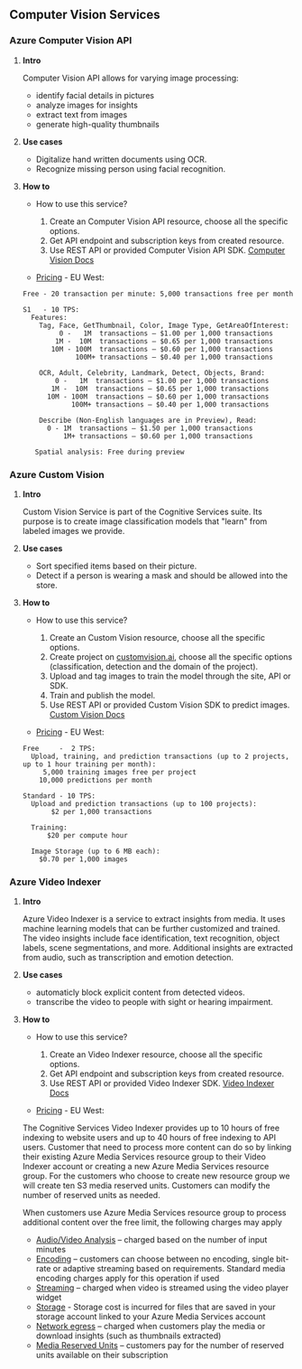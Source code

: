## Computer Vision Services


### Azure Computer Vision API

1. **Intro**

   Computer Vision API allows for varying image processing:
   * identify facial details in pictures
   * analyze images for insights
   * extract text from images
   * generate high-quality thumbnails

2. **Use cases**

   * Digitalize hand written documents using OCR.
   * Recognize missing person using facial recognition.

3. **How to**

   * How to use this service?
   
      1. Create an Computer Vision API resource, choose all the specific options.
      2. Get API endpoint and subscription keys from created resource.
      3. Use REST API or provided Computer Vision API SDK. [Computer Vision Docs](https://docs.microsoft.com/en-us/azure/cognitive-services/computer-vision/)

   * [Pricing](https://azure.microsoft.com/en-us/pricing/details/cognitive-services/computer-vision/) - EU West:
   
   ```
   Free - 20 transaction per minute: 5,000 transactions free per month
   
   S1   - 10 TPS:
     Features:
       Tag, Face, GetThumbnail, Color, Image Type, GetAreaOfInterest:
            0 -   1M  transactions — $1.00 per 1,000 transactions
           1M -  10M  transactions — $0.65 per 1,000 transactions
          10M - 100M  transactions — $0.60 per 1,000 transactions
                100M+ transactions — $0.40 per 1,000 transactions

       OCR, Adult, Celebrity, Landmark, Detect, Objects, Brand:
           0 -   1M  transactions — $1.00 per 1,000 transactions
          1M -  10M  transactions — $0.65 per 1,000 transactions
         10M - 100M  transactions — $0.60 per 1,000 transactions
               100M+ transactions — $0.40 per 1,000 transactions

       Describe (Non-English languages are in Preview), Read:
         0 - 1M  transactions — $1.50 per 1,000 transactions
             1M+ transactions — $0.60 per 1,000 transactions  

      Spatial analysis: Free during preview 
   ```


### Azure Custom Vision

1. **Intro**

   Custom Vision Service is part of the Cognitive Services suite. Its purpose is to create image classification models that "learn" from labeled images we provide.

2. **Use cases**

   * Sort specified items based on their picture.
   * Detect if a person is wearing a mask and should be allowed into the store.

3. **How to**

   * How to use this service?
      1. Create an Custom Vision resource, choose all the specific options.
      2. Create project on [customvision.ai](http://customvision.ai/), choose all the specific options (classification, detection and the domain of the project). 
      3. Upload and tag images to train the model through the site, API or SDK.
      4. Train and publish the model.
      5. Use REST API or provided Custom Vision SDK to predict images. [Custom Vision Docs](https://docs.microsoft.com/en-us/azure/cognitive-services/custom-vision-service/)

   * [Pricing](https://azure.microsoft.com/en-us/pricing/details/cognitive-services/custom-vision-service/) - EU West:
   
   ```
   Free     -  2 TPS:
     Upload, training, and prediction transactions (up to 2 projects, up to 1 hour training per month):
        5,000 training images free per project
       10,000 predictions per month
   
   Standard - 10 TPS:
     Upload and prediction transactions (up to 100 projects):
          $2 per 1,000 transactions

     Training:
         $20 per compute hour

     Image Storage (up to 6 MB each):
       $0.70 per 1,000 images 
   ```


### Azure Video Indexer

1. **Intro**

   Azure Video Indexer is a service to extract insights from media. It uses machine learning models that can be further customized and trained. The video insights include face identification, text recognition, object labels, scene segmentations, and more. Additional insights are extracted from audio, such as transcription and emotion detection.

2. **Use cases**

   * automaticly block explicit content from detected videos.
   * transcribe the video to people with sight or hearing impairment.

3. **How to**

   * How to use this service?
   
      1. Create an Video Indexer resource, choose all the specific options.
      2. Get API endpoint and subscription keys from created resource.
      3. Use REST API or provided Video Indexer SDK. [Video Indexer Docs](https://docs.microsoft.com/en-us/azure/media-services/video-indexer/)

   * [Pricing](https://azure.microsoft.com/en-us/pricing/details/cognitive-services/video-indexer/) - EU West:

   The Cognitive Services Video Indexer provides up to 10 hours of free indexing to website users and up to 40 hours of free indexing to API users. Customer that need to process more content can do so by linking their existing Azure Media Services resource group to their Video Indexer account or creating a new Azure Media Services resource group. For the customers who choose to create new resource group we will create ten S3 media reserved units. Customers can modify the number of reserved units as needed.

   When customers use Azure Media Services resource group to process additional content over the free limit, the following charges may apply

   * [Audio/Video Analysis](https://azure.microsoft.com/en-us/pricing/details/media-services/#analytics) – charged based on the number of input minutes
   * [Encoding](https://azure.microsoft.com/en-us/pricing/details/media-services/#encoding) – customers can choose between no encoding, single bit-rate or adaptive streaming based on requirements. Standard media encoding charges apply for this operation if used
   * [Streaming](https://azure.microsoft.com/en-us/pricing/details/media-services/#streaming) – charged when video is streamed using the video player widget
   * [Storage](https://azure.microsoft.com/en-us/pricing/details/storage/) - Storage cost is incurred for files that are saved in your storage account linked to your Azure Media Services account
   * [Network egress](https://azure.microsoft.com/en-us/pricing/details/bandwidth/) – charged when customers play the media or download insights (such as thumbnails extracted)
   * [Media Reserved Units](https://azure.microsoft.com/en-us/pricing/details/media-services/#encoding) – customers pay for the number of reserved units available on their subscription
